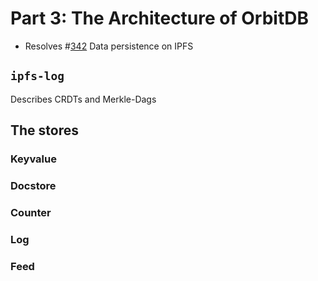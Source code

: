 # Part 3: The Architecture of OrbitDB

* Resolves #[342](https://github.com/orbitdb/orbit-db/issues/342) Data persistence on IPFS

## `ipfs-log`

Describes CRDTs and Merkle-Dags

## The stores

### Keyvalue
### Docstore
### Counter
### Log
### Feed
